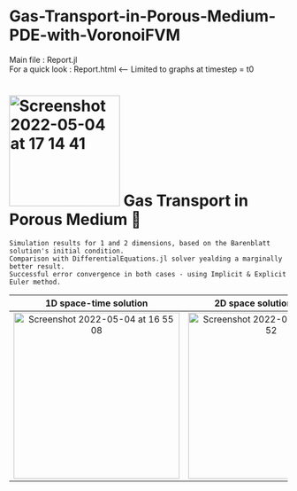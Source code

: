 # Gas-Transport-in-Porous-Medium-PDE-with-VoronoiFVM

Main file : Report.jl \
For a quick look : Report.html   <-- Limited to graphs at timestep = t0


<h1> <img width="200" alt="Screenshot 2022-05-04 at 17 14 41" src="https://user-images.githubusercontent.com/74839077/166713284-5a5d7897-58ad-4bd5-87d5-a61514306b86.png">
  Gas Transport in Porous Medium 🧽
</h1>


```
Simulation results for 1 and 2 dimensions, based on the Barenblatt solution's initial condition.
Comparison with DifferentialEquations.jl solver yealding a marginally better result.
Successful error convergence in both cases - using Implicit & Explicit Euler method.
```

1D space-time solution             |  2D space solution at t = t0 |  2D space-time solution 
:-------------------------:|:-------------------------:|:-------------------------:
 <img width="300" alt="Screenshot 2022-05-04 at 16 55 08" src="https://user-images.githubusercontent.com/74839077/166708807-ad06b6a7-2962-40ef-b996-4fdeb917b91c.png"> |   <img width="300" alt="Screenshot 2022-05-04 at 16 54 52" src="https://user-images.githubusercontent.com/74839077/166708854-9a567253-0401-4e6f-b83f-6e33eda14cad.png"> |  <img width="300" alt="Screenshot 2022-05-04 at 16 46 01" src="https://user-images.githubusercontent.com/74839077/166707343-845ef4b2-99cd-4724-8b93-b2be13c3c220.png">




